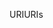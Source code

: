<span data-ttu-id="3522d-101">URI</span><span class="sxs-lookup"><span data-stu-id="3522d-101">URIs</span></span>